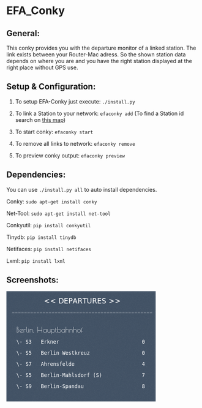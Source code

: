 <h1> EFA_Conky </h1>

General:
-------
This conky provides you with the departure monitor of a linked station. The link exists between your Router-Mac adress. So the shown station data depends on where you are and you have the right station displayed at the right place without GPS use.

Setup & Configuration:
---------
1. To setup EFA-Conky just execute:  `./install.py`

2. To link a Station to your network: `efaconky add`
  (To find a Station id search on [this map](https://github.com/TheNewCivilian/EFA-MAP))

3. To start conky:  `efaconky start`

4. To remove all links to network:  `efaconky remove`

5. To preview conky output:  `efaconky preview`


Dependencies:
------------
You can use `./install.py all` to auto install dependencies.

Conky:  `sudo apt-get install conky`

Net-Tool: `sudo apt-get install net-tool`

Conkyutil: `pip install conkyutil`

Tinydb: `pip install tinydb`

Netifaces: `pip install netifaces`

Lxml: `pip install lxml`


Screenshots:
-----------
![01](01.png)
